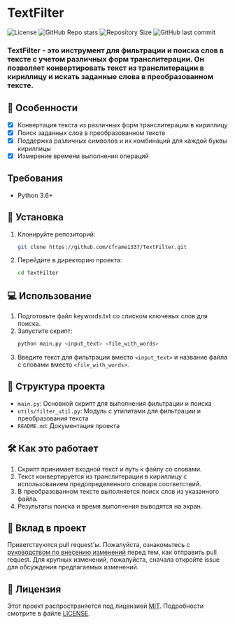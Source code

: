 # TextFilter
![License](https://img.shields.io/github/license/cframe1337/TextFilter) ![GitHub Repo stars](https://img.shields.io/github/stars/cframe1337/TextFilter)
![Repository Size](https://img.shields.io/github/repo-size/cframe1337/TextFilter) ![GitHub last commit](https://img.shields.io/github/last-commit/cframe1337/TextFilter)

### TextFilter - это инструмент для фильтрации и поиска слов в тексте с учетом различных форм транслитерации. Он позволяет конвертировать текст из транслитерации в кириллицу и искать заданные слова в преобразованном тексте.

## 🌟 Особенности

- [x] Конвертация текста из различных форм транслитерации в кириллицу
- [x] Поиск заданных слов в преобразованном тексте
- [x] Поддержка различных символов и их комбинаций для каждой буквы кириллицы
- [x] Измерение времени выполнения операций

## Требования

- Python 3.6+

## 🚀 Установка
1. Клонируйте репозиторий:
   ```bash
   git clone https://github.com/cframe1337/TextFilter.git
   ```
2. Перейдите в директорию проекта:
   ```bash
   cd TextFilter
   ```

## 💻 Использование
1. Подготовьте файл keywords.txt со списком ключевых слов для поиска.
2. Запустите скрипт:
   ```bash
   python main.py <input_text> <file_with_words>
   ```
3. Введите текст для фильтрации вместо `<input_text>` и название файла с словами вместо `<file_with_words>`.

## 📁 Структура проекта

- `main.py`: Основной скрипт для выполнения фильтрации и поиска
- `utils/filter_util.py`: Модуль с утилитами для фильтрации и преобразования текста
- `README.md`: Документация проекта

## 🛠️ Как это работает

1. Скрипт принимает входной текст и путь к файлу со словами.
2. Текст конвертируется из транслитерации в кириллицу с использованием предопределенного словаря соответствий.
3. В преобразованном тексте выполняется поиск слов из указанного файла.
4. Результаты поиска и время выполнения выводятся на экран.

## 🤝 Вклад в проект

Приветствуются pull request'ы. Пожалуйста, ознакомьтесь с [руководством по внесению изменений](https://github.com/cframe1337/TextFilter/blob/main/contributing.md) перед тем, как отправить pull request. Для крупных изменений, пожалуйста, сначала откройте issue для обсуждения предлагаемых изменений.

## 📄 Лицензия
Этот проект распространяется под лицензией [MIT](https://choosealicense.com/licenses/mit/). Подробности смотрите в файле [LICENSE](https://github.com/cframe1337/TextFilter/blob/main/LICENSE).
